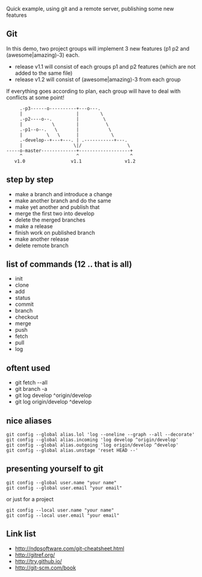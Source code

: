 Quick example, using git and a remote server, publishing some new features

## Git

In this demo, two project groups will implement 3 new features (p1 p2 and (awesome|amazing)-3) each.

- release v1.1 will consist of each groups p1 and p2 features (which are not added to the same file)
- release v1.2 will consist of (awesome|amazing)-3 from each group

If everything goes according to plan, each group will have to deal with conflicts at some point!


         .-p3------o----------+---o---.
         |                    |        \
         .-p2----o--.         |         \
         |           \        |          \
         .-p1--o--.   \       |           \
         |         \   \      |            \
         .-develop--+---+---. | .-----------+---.
         |                   \|/                 \
    -----o-master-------------+-------------------+ 
         ^                    ^                   ^
       v1.0                 v1.1                v1.2

## step by step

 - make a branch and introduce a change
 - make another branch and do the same
 - make yet another and publish that
 - merge the first two into develop
 - delete the merged branches
 - make a release
 - finish work on published branch
 - make another release
 - delete remote branch

## list of commands (12 .. that is all)

 - init
 - clone
 - add
 - status
 - commit
 - branch
 - checkout
 - merge
 - push
 - fetch
 - pull
 - log 

## oftent used

 - git fetch --all
 - git branch -a
 - git log develop ^origin/develop
 - git log origin/develop ^develop

## nice aliases

    git config --global alias.lol 'log --oneline --graph --all --decorate'
    git config --global alias.incoming 'log develop ^origin/develop'
    git config --global alias.outgoing 'log origin/develop ^develop'
    git config --global alias.unstage 'reset HEAD --'

## presenting yourself to git

    git config --global user.name "your name"
    git config --global user.email "your email"

or just for a project

    git config --local user.name "your name"
    git config --local user.email "your email"


## Link list

 - <http://ndpsoftware.com/git-cheatsheet.html>
 - <http://gitref.org/>
 - <http://try.github.io/>
 - <http://git-scm.com/book>

